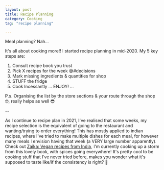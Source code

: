 ```yaml
---
layout: post
title: Recipe Planning
category: Cooking
tag: "recipe planning"

---
```


Meal planning? Nah...

It's all about cooking more!! I started recipe planning in mid-2020. My 5 key steps are:

1. Consult recipe book you trust
2. Pick X recipes for the week 😪#decisions
3. Mark missing ingredients & quantities for shop
4. STUFF the fridge
5. Cook Incessantly
    ... ENJOY! ...

P.s. Organising the list by the store sections & your route through the shop 🤓, really helps as well 😎

--

As I continue to recipe plan in 2021, I've realised that some weeks, my recipe selection is the equivalent of going to the restaurant and wanting/trying to order everything! This has mostly applied to indian recipes, where I've tried to make multiple dishes for each meal, for however many meals I envision having that week (a VERY large number apparently).
Check out <a target="_blank" href="https://www.amazon.co.uk/gp/product/1841883050/ref=as_li_tl?ie=UTF8&camp=1634&creative=6738&creativeASIN=1841883050&linkCode=as2&tag=dudolavida-21&linkId=cf2cc88fe6a4a37480b3d378e98754a1">Zaika: Vegan recipes from India</a><img src="//ir-uk.amazon-adsystem.com/e/ir?t=dudolavida-21&l=am2&o=2&a=1841883050" width="1" height="1" border="0" alt="" style="border:none !important; margin:0px !important;" />, I'm currently cooking up a storm from this lovely book, with spices going everywhere! It's pretty cool to be cooking stuff that I've never tried before, makes you wonder what it's supposed to taste like/if the consistency is right? 🤪
